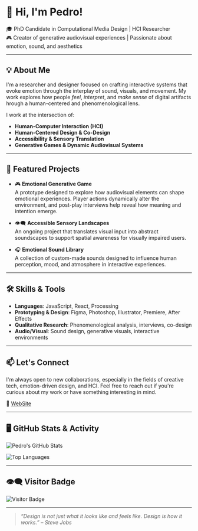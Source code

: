 # 👋 Hi, I'm Pedro!

🎓 PhD Candidate in Computational Media Design | HCI Researcher  
🎮 Creator of generative audiovisual experiences | Passionate about emotion, sound, and aesthetics

---

## 💡 About Me

I'm a researcher and designer focused on crafting interactive systems that evoke emotion through the interplay of sound, visuals, and movement. My work explores how people *feel*, *interpret*, and *make sense* of digital artifacts hrough a human-centered and phenomenological lens.

I work at the intersection of:

- **Human-Computer Interaction (HCI)**  
- **Human-Centered Design & Co-Design**  
- **Accessibility & Sensory Translation**  
- **Generative Games & Dynamic Audiovisual Systems**  

---

## 🧠 Featured Projects

- 🎮 **Emotional Generative Game**  
  A prototype designed to explore how audiovisual elements can shape emotional experiences. Player actions dynamically alter the environment, and post-play interviews help reveal how meaning and intention emerge.

- 👁️‍🗨️ **Accessible Sensory Landscapes**  
  An ongoing project that translates visual input into abstract soundscapes to support spatial awareness for visually impaired users.

- 🎧 **Emotional Sound Library**  
  A collection of custom-made sounds designed to influence human perception, mood, and atmosphere in interactive experiences.

---

## 🛠️ Skills & Tools

- **Languages**: JavaScript, React, Processing
- **Prototyping & Design**: Figma, Photoshop, Illustrator, Premiere, After Effects
- **Qualitative Research**: Phenomenological analysis, interviews, co-design  
- **Audio/Visual**: Sound design, generative visuals, interactive environments  

---

## 📫 Let's Connect

I'm always open to new collaborations, especially in the fields of creative tech, emotion-driven design, and HCI. Feel free to reach out if you're curious about my work or have something interesting in mind.

🔗 [WebSite](https://www.garruco.pt) 

---

## 🖥️ GitHub Stats & Activity

![Pedro's GitHub Stats](https://github-readme-stats-two-dun-15.vercel.app/api?username=garruco&show_icons=true&theme=radical&hide_title=true)

![Top Languages](https://github-readme-stats.vercel.app/api/top-langs/?username=garruco&layout=compact&theme=radical)

---

## 👁️‍🗨️ Visitor Badge

![Visitor Badge](https://komarev.com/ghpvc/?username=garuco&label=visits&color=blue&style=flat)

---

> _“Design is not just what it looks like and feels like. Design is how it works.” – Steve Jobs_
